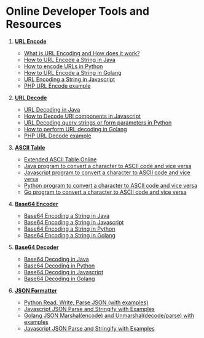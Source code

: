 # Online Developer Tools and Resources

1. **[URL Encode](https://www.urlencoder.io)**

    + [What is URL Encoding and How does it work?](https://www.urlencoder.io/learn/)
    + [How to URL Encode a String in Java](https://www.urlencoder.io/java/)
    + [How to encode URLs in Python](https://www.urlencoder.io/python/)
    + [How to URL Encode a String in Golang](https://www.urlencoder.io/golang/)
    + [URL Encoding a String in Javascript](https://www.urlencoder.io/javascript/) 
    + [PHP URL Encode example](https://www.urlencoder.io/php/)

2. **[URL Decode](https://www.urldecoder.io)**

    + [URL Decoding in Java](https://www.urldecoder.io/java/)
    + [How to Decode URI components in Javascript](https://www.urldecoder.io/javascript/)
    + [URL Decoding query strings or form parameters in Python](https://www.urldecoder.io/python/)
    + [How to perform URL decoding in Golang](https://www.urldecoder.io/golang/)
    + [PHP URL Decode example](https://www.urldecoder.io/php/)

3. **[ASCII Table](https://www.asciitable.xyz)**

    + [Extended ASCII Table Online](https://www.asciitable.xyz/extended/)
    + [Java program to convert a character to ASCII code and vice versa](https://www.asciitable.xyz/java-program-convert-string-character-to-ascii-code/)
    + [Javascript program to convert a character to ASCII code and vice versa](https://www.asciitable.xyz/javascript-program-convert-string-character-to-ascii-code/)
    + [Python program to convert a character to ASCII code and vice versa](https://www.asciitable.xyz/python-program-convert-string-character-to-ascii-code/)
    + [Go program to convert a character to ASCII code and vice versa](https://www.asciitable.xyz/golang-program-convert-string-character-to-ascii-code/)

4. **[Base64 Encoder](https://www.base64encoder.io)**    

    + [Base64 Encoding a String in Java](https://www.base64encoder.io/java/)
    + [Base64 Encoding a String in Javascript](https://www.base64encoder.io/javascript/)
    + [Base64 Encoding a String in Python](https://www.base64encoder.io/python/)
    + [Base64 Encoding a String in Golang](https://www.base64encoder.io/golang/)

5. **[Base64 Decoder](https://www.base64decoder.io/)**

    + [Base64 Decoding in Java](https://www.base64decoder.io/java/)
    + [Base64 Decoding in Python](https://www.base64decoder.io/python/)
    + [Base64 Decoding in Javascript](https://www.base64decoder.io/javascript/)
    + [Base64 Decoding in Golang](https://www.base64decoder.io/golang/)

6. **[JSON Formatter](https://www.jsonformatter.io/)**
    + [Python Read, Write, Parse JSON (with examples)](https://www.jsonformatter.io/python-json-parse-read-write-load-dump/)
    + [Javascript JSON Parse and Stringify with Examples](https://www.jsonformatter.io/javascript-json-parse-stringify/)
    + [Golang JSON Marshal(encode) and Unmarshal(decode/parse) with examples](https://www.jsonformatter.io/golang-json-parse-marshal-unmarshal-encode-decode/)
    + [Javascript JSON Parse and Stringify with Examples](https://www.jsonformatter.io/javascript-json-parse-stringify/)
     